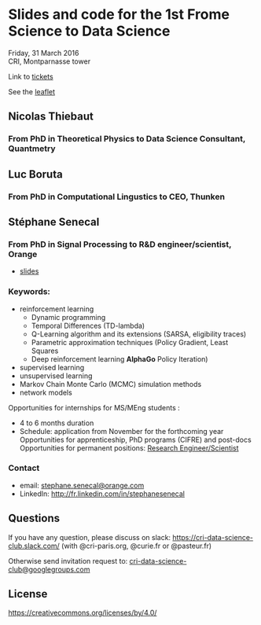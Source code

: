 # Slides and code for the 1st Frome Science to Data Science
Friday, 31 March 2016 <br>
CRI, Montparnasse tower <br>

Link to [tickets](https://www.eventbrite.com/e/from-science-to-data-science-tickets-32045052615)

See the [leaflet](./seminar_leaflet%231.jpg) 

## Nicolas Thiebaut 
### From PhD in Theoretical Physics to Data Science Consultant, Quantmetry


<!---* [slides](http://www.slideshare.net/gdumas/whole-brain-simulations-and-the-discrepancysimilarity-between-artificial-natural-neural-networks) -->



## Luc Boruta 
### From PhD in Computational Lingustics to CEO, Thunken


<!---* [slides](http://www.slideshare.net/gdumas/whole-brain-simulations-and-the-discrepancysimilarity-between-artificial-natural-neural-networks) -->



## Stéphane Senecal
### From PhD in Signal Processing to R&D engineer/scientist, Orange

* [slides](./From%20science%20to%20data%20science%20-%20SENECAL%202017.pdf) 

### Keywords: 
* reinforcement learning
  - Dynamic programming
  - Temporal Differences (TD-lambda)
  - Q-Learning algorithm and its extensions (SARSA, eligibility traces)
  - Parametric approximation techniques (Policy Gradient, Least Squares
  - Deep reinforcement learning **AlphaGo**
Policy Iteration)
* supervised learning
* unsupervised learning
* Markov Chain Monte Carlo (MCMC) simulation methods
* network models 

Opportunities for internships for MS/MEng students :
* 4 to 6 months duration
* Schedule: application from November for the forthcoming year
Opportunities for apprenticeship, PhD programs (CIFRE) and post-docs
Opportunities for permanent positions: [Research Engineer/Scientist](https://orange.jobs/site/en-home/)

### Contact
* email: stephane.senecal@orange.com
* LinkedIn: http://fr.linkedin.com/in/stephanesenecal


## Questions
If you have any question, please discuss on slack: https://cri-data-science-club.slack.com/ (with @cri-paris.org, @curie.fr or @pasteur.fr)

Otherwise send invitation request to: cri-data-science-club@googlegroups.com

## License
https://creativecommons.org/licenses/by/4.0/


